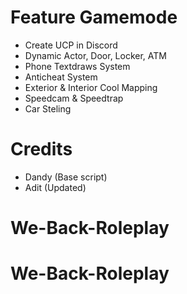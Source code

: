 # Feature Gamemode

- Create UCP in Discord
- Dynamic Actor, Door, Locker, ATM
- Phone Textdraws System
- Anticheat System
- Exterior & Interior Cool Mapping
- Speedcam & Speedtrap
- Car Steling

# Credits
- Dandy (Base script)
- Adit (Updated)
# We-Back-Roleplay
# We-Back-Roleplay
